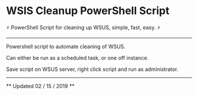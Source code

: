 # WSIS Cleanup PowerShell Script 

:zap: PowerShell Script for cleaning up WSUS, simple, fast, easy. :zap:

----

Powershell script to automate cleaning of WSUS. 

Can either be run as a scheduled task, or one off instance.

Save script on WSUS server, right click script and run as administrator.

----

** Updated 02 / 15 / 2019 **




